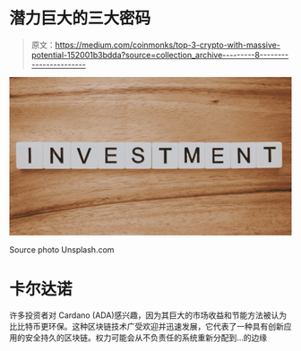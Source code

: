 # 潜力巨大的三大密码

> 原文：<https://medium.com/coinmonks/top-3-crypto-with-massive-potential-152001b3bdda?source=collection_archive---------8----------------------->

![](img/0b97f56cea3f63b472a89b7202a7a467.png)

Source photo Unsplash.com

# 卡尔达诺

许多投资者对 Cardano (ADA)感兴趣，因为其巨大的市场收益和节能方法被认为比比特币更环保。这种区块链技术广受欢迎并迅速发展，它代表了一种具有创新应用的安全持久的区块链。权力可能会从不负责任的系统重新分配到…的边缘